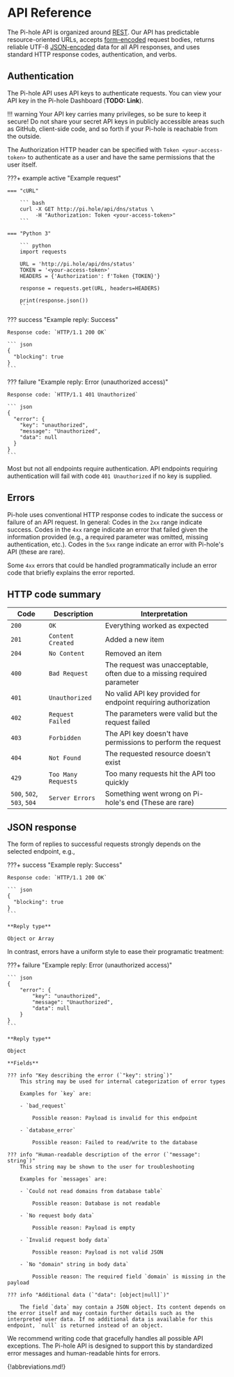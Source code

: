 # API Reference

The Pi-hole API is organized around [REST](http://en.wikipedia.org/wiki/Representational_State_Transfer). Our API has predictable resource-oriented URLs, accepts [form-encoded](https://en.wikipedia.org/wiki/POST_(HTTP)#Use_for_submitting_web_forms) request bodies, returns reliable UTF-8 [JSON-encoded](http://www.json.org/) data for all API responses, and uses standard HTTP response codes, authentication, and verbs.

## Authentication

The Pi-hole API uses API keys to authenticate requests. You can view your API key in the Pi-hole Dashboard (**TODO: Link**).

!!! warning
    Your API key carries many privileges, so be sure to keep it secure!
    Do not share your secret API keys in publicly accessible areas such as GitHub, client-side code, and so forth if your Pi-hole is reachable from the outside.

The Authorization HTTP header can be specified with `Token <your-access-token>` to authenticate as a user and have the same permissions that the user itself.

<!-- markdownlint-disable code-block-style -->
???+ example active "Example request"

    === "cURL"

        ``` bash
        curl -X GET http://pi.hole/api/dns/status \
             -H "Authorization: Token <your-access-token>"
        ```

    === "Python 3"

        ``` python
        import requests

        URL = 'http://pi.hole/api/dns/status'
        TOKEN = '<your-access-token>'
        HEADERS = {'Authorization': f'Token {TOKEN}'}

        response = requests.get(URL, headers=HEADERS)

        print(response.json())
        ```

??? success "Example reply: Success"

    Response code: `HTTP/1.1 200 OK`

    ``` json
    {
      "blocking": true
    }
    ```

??? failure "Example reply: Error (unauthorized access)"

    Response code: `HTTP/1.1 401 Unauthorized`

    ``` json
    {
      "error": {
        "key": "unauthorized",
        "message": "Unauthorized",
        "data": null
      }
    }
    ```
<!-- markdownlint-enable code-block-style -->

Most but not all endpoints require authentication. API endpoints requiring authentication will fail with code `401 Unauthorized` if no key is supplied.

## Errors

Pi-hole uses conventional HTTP response codes to indicate the success or failure of an API request. In general: Codes in the `2xx` range indicate success. Codes in the `4xx` range indicate an error that failed given the information provided (e.g., a required parameter was omitted, missing authentication, etc.). Codes in the `5xx` range indicate an error with Pi-hole's API (these are rare).

Some `4xx` errors that could be handled programmatically include an error code that briefly explains the error reported.

## HTTP code summary

Code | Description | Interpretation
---- | ----------- | --------------
`200` | `OK` | Everything worked as expected
`201` | `Content Created` | Added a new item
`204` | `No Content` | Removed an item
`400` | `Bad Request` | The request was unacceptable, often due to a missing required parameter
`401` | `Unauthorized` | No valid API key provided for endpoint requiring authorization
`402` | `Request Failed` | The parameters were valid but the request failed
`403` | `Forbidden` | The API key doesn't have permissions to perform the request
`404` | `Not Found` | The requested resource doesn't exist
`429` | `Too Many Requests` | Too many requests hit the API too quickly
`500`, `502`, `503`, `504` | `Server Errors` | Something went wrong on Pi-hole's end (These are rare)

## JSON response

The form of replies to successful requests strongly depends on the selected endpoint, e.g.,

<!-- markdownlint-disable code-block-style -->
???+ success "Example reply: Success"

    Response code: `HTTP/1.1 200 OK`

    ``` json
    {
      "blocking": true
    }
    ```

    **Reply type**

    Object or Array

In contrast, errors have a uniform style to ease their programatic treatment:

???+ failure "Example reply: Error (unauthorized access)"

    ``` json
    {
        "error": {
            "key": "unauthorized",
            "message": "Unauthorized",
            "data": null
        }
    }
    ```

    **Reply type**

    Object

    **Fields**

    ??? info "Key describing the error (`"key": string`)"
        This string may be used for internal categorization of error types

        Examples for `key` are:

        - `bad_request`

            Possible reason: Payload is invalid for this endpoint

        - `database_error`

            Possible reason: Failed to read/write to the database

    ??? info "Human-readable description of the error (`"message": string`)"
        This string may be shown to the user for troubleshooting

        Examples for `messages` are:

        - `Could not read domains from database table`

            Possible reason: Database is not readable

        - `No request body data`

            Possible reason: Payload is empty

        - `Invalid request body data`

            Possible reason: Payload is not valid JSON

        - `No "domain" string in body data`

            Possible reason: The required field `domain` is missing in the payload

    ??? info "Additional data (`"data": [object|null]`)"

        The field `data` may contain a JSON object. Its content depends on the error itself and may contain further details such as the interpreted user data. If no additional data is available for this endpoint, `null` is returned instead of an object.
<!-- markdownlint-enable code-block-style -->

We recommend writing code that gracefully handles all possible API exceptions. The Pi-hole API is designed to support this by standardized error messages and human-readable hints for errors.

{!abbreviations.md!}
